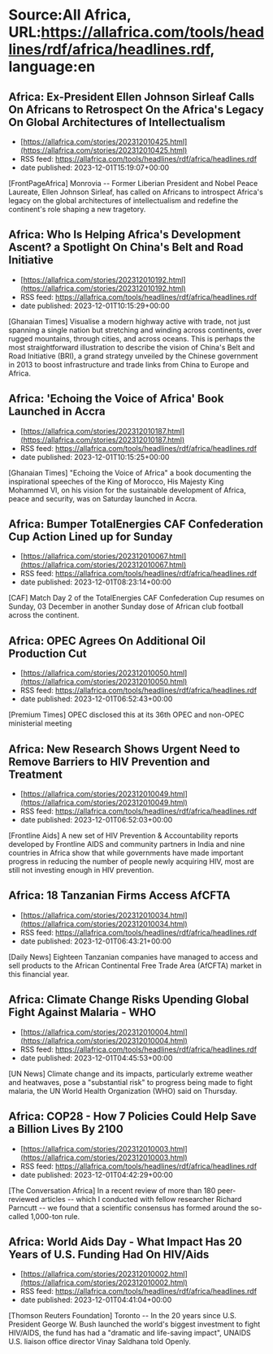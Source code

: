 # Source:All Africa, URL:https://allafrica.com/tools/headlines/rdf/africa/headlines.rdf, language:en

## Africa: Ex-President Ellen Johnson Sirleaf Calls On Africans to Retrospect On the Africa's Legacy On Global Architectures of Intellectualism
 - [https://allafrica.com/stories/202312010425.html](https://allafrica.com/stories/202312010425.html)
 - RSS feed: https://allafrica.com/tools/headlines/rdf/africa/headlines.rdf
 - date published: 2023-12-01T15:19:07+00:00

[FrontPageAfrica] Monrovia -- Former Liberian President and Nobel Peace Laureate, Ellen Johnson Sirleaf, has called on Africans to introspect Africa's legacy on the global architectures of intellectualism and redefine the continent's role shaping a new tragetory.

## Africa: Who Is Helping Africa's Development Ascent? a Spotlight On China's Belt and Road Initiative
 - [https://allafrica.com/stories/202312010192.html](https://allafrica.com/stories/202312010192.html)
 - RSS feed: https://allafrica.com/tools/headlines/rdf/africa/headlines.rdf
 - date published: 2023-12-01T10:15:29+00:00

[Ghanaian Times] Visualise a modern highway active with trade, not just spanning a single nation but stretching and winding across continents, over rugged mountains, through cities, and across oceans. This is perhaps the most straightforward illustration to describe the vision of China's Belt and Road Initiative (BRI), a grand strategy unveiled by the Chinese government in 2013 to boost infrastructure and trade links from China to Europe and Africa.

## Africa: 'Echoing the Voice of Africa' Book Launched in Accra
 - [https://allafrica.com/stories/202312010187.html](https://allafrica.com/stories/202312010187.html)
 - RSS feed: https://allafrica.com/tools/headlines/rdf/africa/headlines.rdf
 - date published: 2023-12-01T10:15:25+00:00

[Ghanaian Times] "Echoing the Voice of Africa" a book documenting the inspirational speeches of the King of Morocco, His Majesty King Mohammed VI, on his vision for the sustainable development of Africa, peace and security, was on Saturday launched in Accra.

## Africa: Bumper TotalEnergies CAF Confederation Cup Action Lined up for Sunday
 - [https://allafrica.com/stories/202312010067.html](https://allafrica.com/stories/202312010067.html)
 - RSS feed: https://allafrica.com/tools/headlines/rdf/africa/headlines.rdf
 - date published: 2023-12-01T08:23:14+00:00

[CAF] Match Day 2 of the TotalEnergies CAF Confederation Cup resumes on Sunday, 03 December in another Sunday dose of African club football across the continent.

## Africa: OPEC Agrees On Additional Oil Production Cut
 - [https://allafrica.com/stories/202312010050.html](https://allafrica.com/stories/202312010050.html)
 - RSS feed: https://allafrica.com/tools/headlines/rdf/africa/headlines.rdf
 - date published: 2023-12-01T06:52:43+00:00

[Premium Times] OPEC disclosed this at its 36th OPEC and non-OPEC ministerial meeting

## Africa: New Research Shows Urgent Need to Remove Barriers to HIV Prevention and Treatment
 - [https://allafrica.com/stories/202312010049.html](https://allafrica.com/stories/202312010049.html)
 - RSS feed: https://allafrica.com/tools/headlines/rdf/africa/headlines.rdf
 - date published: 2023-12-01T06:52:03+00:00

[Frontline Aids] A new set of HIV Prevention &#x26; Accountability reports developed by Frontline AIDS and community partners in India and nine countries in Africa show that while governments have made important progress in reducing the number of people newly acquiring HIV, most are still not investing enough in HIV prevention.

## Africa: 18 Tanzanian Firms Access AfCFTA
 - [https://allafrica.com/stories/202312010034.html](https://allafrica.com/stories/202312010034.html)
 - RSS feed: https://allafrica.com/tools/headlines/rdf/africa/headlines.rdf
 - date published: 2023-12-01T06:43:21+00:00

[Daily News] Eighteen Tanzanian companies have managed to access and sell products to the African Continental Free Trade Area (AfCFTA) market in this financial year.

## Africa: Climate Change Risks Upending Global Fight Against Malaria - WHO
 - [https://allafrica.com/stories/202312010004.html](https://allafrica.com/stories/202312010004.html)
 - RSS feed: https://allafrica.com/tools/headlines/rdf/africa/headlines.rdf
 - date published: 2023-12-01T04:45:53+00:00

[UN News] Climate change and its impacts, particularly extreme weather and heatwaves, pose a "substantial risk" to progress being made to fight malaria, the UN World Health Organization (WHO) said on Thursday.

## Africa: COP28 - How 7 Policies Could Help Save a Billion Lives By 2100
 - [https://allafrica.com/stories/202312010003.html](https://allafrica.com/stories/202312010003.html)
 - RSS feed: https://allafrica.com/tools/headlines/rdf/africa/headlines.rdf
 - date published: 2023-12-01T04:42:29+00:00

[The Conversation Africa] In a recent review of more than 180 peer-reviewed articles -- which I conducted with fellow researcher Richard Parncutt -- we found that a scientific consensus has formed around the so-called 1,000-ton rule.

## Africa: World Aids Day - What Impact Has 20 Years of U.S. Funding Had On HIV/Aids
 - [https://allafrica.com/stories/202312010002.html](https://allafrica.com/stories/202312010002.html)
 - RSS feed: https://allafrica.com/tools/headlines/rdf/africa/headlines.rdf
 - date published: 2023-12-01T04:41:04+00:00

[Thomson Reuters Foundation] Toronto -- In the 20 years since U.S. President George W. Bush launched the world's biggest investment to fight HIV/AIDS, the fund has had a "dramatic and life-saving impact", UNAIDS U.S. liaison office director Vinay Saldhana told Openly.


